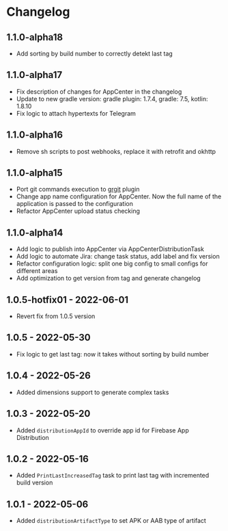 # Changelog

## 1.1.0-alpha18
* Add sorting by build number to correctly detekt last tag

## 1.1.0-alpha17
* Fix description of changes for AppCenter in the changelog
* Update to new gradle version: gradle plugin: 1.7.4, gradle: 7.5, kotlin: 1.8.10
* Fix logic to attach hypertexts for Telegram

## 1.1.0-alpha16
* Remove sh scripts to post webhooks, replace it with retrofit and okhttp

## 1.1.0-alpha15
* Port git commands execution to [grgit](https://github.com/ajoberstar/grgit) plugin
* Change app name configuration for AppCenter. Now the full name of the application is passed to the configuration
* Refactor AppCenter upload status checking

## 1.1.0-alpha14
* Add logic to publish into AppCenter via AppCenterDistributionTask
* Add logic to automate Jira: change task status, add label and fix version
* Refactor configuration logic: split one big config to small configs for different areas
* Add optimization to get version from tag and generate changelog

## 1.0.5-hotfix01 - 2022-06-01

* Revert fix from 1.0.5 version

## 1.0.5 - 2022-05-30

* Fix logic to get last tag: now it takes without sorting by build number

## 1.0.4 - 2022-05-26

* Added dimensions support to generate complex tasks 

## 1.0.3 - 2022-05-20

* Added `distributionAppId` to override app id for Firebase App Distribution

## 1.0.2 - 2022-05-16

* Added `PrintLastIncreasedTag` task to print last tag with incremented build version 

## 1.0.1 - 2022-05-06

* Added `distributionArtifactType` to set APK or AAB type of artifact
